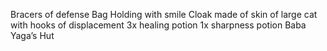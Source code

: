 Bracers of defense 
Bag Holding with smile
Cloak made of skin of large cat with hooks of displacement 
3x healing potion
1x sharpness potion
Baba Yaga’s Hut